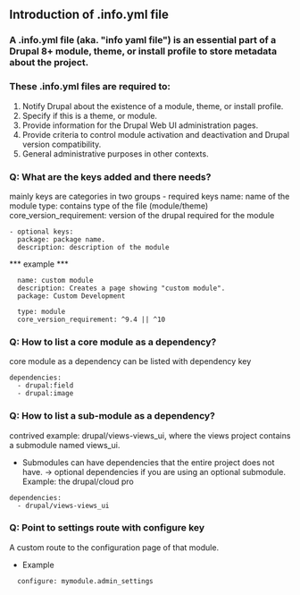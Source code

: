 ## Introduction of .info.yml file

### A .info.yml file (aka. "info yaml file") is an essential part of a Drupal 8+ module, theme, or install profile to store metadata about the project.

### These .info.yml files are required to:
1. Notify Drupal about the existence of a module, theme, or install profile.
2. Specify if this is a theme, or module.
3. Provide information for the Drupal Web UI administration pages.
4. Provide criteria to control module activation and deactivation and Drupal version compatibility.
1. General administrative purposes in other contexts.

### Q: What are the keys added and there needs?
  mainly keys are categories in two groups
    - required keys 
      name: name of the module
      type: contains type of the file (module/theme)
      core_version_requirement: version of the drupal required for the module

    - optional keys:
      package: package name.
      description: description of the module
*** example ***
``` 
  name: custom module
  description: Creates a page showing "custom module".
  package: Custom Development

  type: module
  core_version_requirement: ^9.4 || ^10

```

### Q: How to list a core module as a dependency?
  core module as a dependency can be listed with dependency key
  ```
  dependencies:
    - drupal:field
    - drupal:image

  ```

### Q: How to list a sub-module as a dependency?
  contrived example: drupal/views-views_ui, where the views project contains a submodule named views_ui.

  * Submodules can have dependencies that the entire project does not have. -> optional dependencies if you are using an optional submodule. Example: the  drupal/cloud pro

  ```
  dependencies:
    - drupal/views-views_ui

  ```

### Q: Point to settings route with configure key
  A custom route to the configuration page of that module.

- Example
```
  configure: mymodule.admin_settings

```